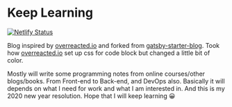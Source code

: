 # Keep Learning

[![Netlify Status](https://api.netlify.com/api/v1/badges/8fbea05a-25e0-42f8-b5b8-1767ded29a87/deploy-status)](https://app.netlify.com/sites/keep-learning/deploys)

Blog inspired by [overreacted.io](https://overreacted.io) and forked from [gatsby-starter-blog](https://github.com/gatsbyjs/gatsby-starter-blog). Took how [overreacted.io](https://overreacted.io) set up css for code block but changed a little bit of color.

Mostly will write some programming notes from online courses/other blogs/books. From Front-end to Back-end, and DevOps also. Basically it will depends on what I need for work and what I am interested in. And this is my 2020 new year resolution. Hope that I will keep learning :grinning:
